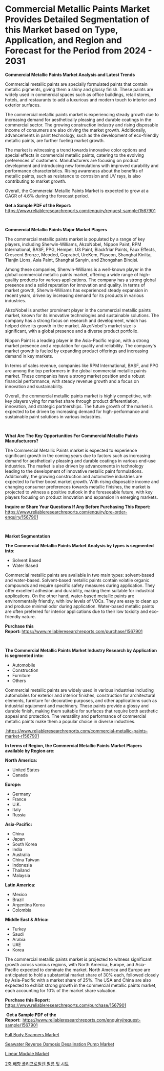 <p><h1>Commercial Metallic Paints Market Provides Detailed Segmentation of this Market based on Type, Application, and Region and Forecast for the Period from 2024 - 2031</h1></p><p><strong>Commercial Metallic Paints Market Analysis and Latest Trends</strong></p>
<p><p>Commercial metallic paints are specially formulated paints that contain metallic pigments, giving them a shiny and glossy finish. These paints are widely used in commercial spaces such as office buildings, retail stores, hotels, and restaurants to add a luxurious and modern touch to interior and exterior surfaces.</p><p>The commercial metallic paints market is experiencing steady growth due to increasing demand for aesthetically pleasing and durable coatings in the commercial sector. The growing construction industry and rising disposable income of consumers are also driving the market growth. Additionally, advancements in paint technology, such as the development of eco-friendly metallic paints, are further fueling market growth.</p><p>The market is witnessing a trend towards innovative color options and special effects in commercial metallic paints, catering to the evolving preferences of customers. Manufacturers are focusing on product development and introducing new formulations with improved durability and performance characteristics. Rising awareness about the benefits of metallic paints, such as resistance to corrosion and UV rays, is also contributing to market growth.</p><p>Overall, the Commercial Metallic Paints Market is expected to grow at a CAGR of 4.6% during the forecast period.</p></p>
<p><strong>Get a Sample PDF of the Report:&nbsp;</strong> <a href="https://www.reliableresearchreports.com/enquiry/request-sample/1567901">https://www.reliableresearchreports.com/enquiry/request-sample/1567901</a></p>
<p>&nbsp;</p>
<p><strong>Commercial Metallic Paints Major Market Players</strong></p>
<p><p>The commercial metallic paints market is populated by a range of key players, including Sherwin-Williams, AkzoNobel, Nippon Paint, RPM International, BASF, PPG, Hempel, US Paint, Blackfriar Paints, Faux Effects, Crescent Bronze, Meoded, Coprabel, UreKem, Plascon, Shanghai Kinlita, Tianjin Lions, Asia Paint, Shanghai Sanyin, and Zhongshan Binqisi.</p><p>Among these companies, Sherwin-Williams is a well-known player in the global commercial metallic paints market, offering a wide range of high-quality products for various applications. The company has a strong global presence and a solid reputation for innovation and quality. In terms of market growth, Sherwin-Williams has experienced steady expansion in recent years, driven by increasing demand for its products in various industries.</p><p>AkzoNobel is another prominent player in the commercial metallic paints market, known for its innovative technologies and sustainable solutions. The company has a strong focus on research and development, which has helped drive its growth in the market. AkzoNobel's market size is significant, with a global presence and a diverse product portfolio.</p><p>Nippon Paint is a leading player in the Asia-Pacific region, with a strong market presence and a reputation for quality and reliability. The company's market growth is fueled by expanding product offerings and increasing demand in key markets.</p><p>In terms of sales revenue, companies like RPM International, BASF, and PPG are among the top performers in the global commercial metallic paints market. These companies have a strong market position and a robust financial performance, with steady revenue growth and a focus on innovation and sustainability.</p><p>Overall, the commercial metallic paints market is highly competitive, with key players vying for market share through product differentiation, innovation, and strategic partnerships. The future growth of the market is expected to be driven by increasing demand for high-performance and sustainable paint solutions in various industries.</p></p>
<p>&nbsp;</p>
<p><strong>What Are The Key Opportunities For Commercial Metallic Paints Manufacturers?</strong></p>
<p><p>The Commercial Metallic Paints market is expected to experience significant growth in the coming years due to factors such as increasing demand for aesthetically pleasing and durable coatings in various end-use industries. The market is also driven by advancements in technology leading to the development of innovative metallic paint formulations. Additionally, the growing construction and automotive industries are expected to further boost market growth. With rising disposable income and changing consumer preferences towards metallic finishes, the market is projected to witness a positive outlook in the foreseeable future, with key players focusing on product innovation and expansion in emerging markets.</p></p>
<p><strong>Inquire or Share Your Questions If Any Before Purchasing This Report:</strong> <a href="https://www.reliableresearchreports.com/enquiry/pre-order-enquiry/1567901">https://www.reliableresearchreports.com/enquiry/pre-order-enquiry/1567901</a></p>
<p>&nbsp;</p>
<p><strong>Market Segmentation</strong></p>
<p><strong>The Commercial Metallic Paints Market Analysis by types is segmented into:</strong></p>
<p><ul><li>Solvent Based</li><li>Water Based</li></ul></p>
<p><p>Commercial metallic paints are available in two main types: solvent-based and water-based. Solvent-based metallic paints contain volatile organic compounds and require specific safety measures during application. They offer excellent adhesion and durability, making them suitable for industrial applications. On the other hand, water-based metallic paints are environmentally friendly, with low levels of VOCs. They are easy to clean up and produce minimal odor during application. Water-based metallic paints are often preferred for interior applications due to their low toxicity and eco-friendly nature.</p></p>
<p><strong>Purchase this Report:&nbsp;</strong><a href="https://www.reliableresearchreports.com/purchase/1567901">https://www.reliableresearchreports.com/purchase/1567901</a></p>
<p>&nbsp;</p>
<p><strong>The Commercial Metallic Paints Market Industry Research by Application is segmented into:</strong></p>
<p><ul><li>Automobile</li><li>Construction</li><li>Furniture</li><li>Others</li></ul></p>
<p><p>Commercial metallic paints are widely used in various industries including automobiles for exterior and interior finishes, construction for architectural elements, furniture for decorative purposes, and other applications such as industrial equipment and machinery. These paints provide a glossy and durable finish, making them suitable for surfaces that require both aesthetic appeal and protection. The versatility and performance of commercial metallic paints make them a popular choice in diverse industries.</p></p>
<p><a href="https://www.reliableresearchreports.com/commercial-metallic-paints-market-r1567901">&nbsp;https://www.reliableresearchreports.com/commercial-metallic-paints-market-r1567901</a></p>
<p><strong>In terms of Region, the Commercial Metallic Paints Market Players available by Region are:</strong></p>
<p>
    <p> <strong> North America: </strong>
        <ul>
            <li>United States</li>
            <li>Canada</li>
        </ul>
        </p> 
    <p> <strong> Europe: </strong>
        <ul>
            <li>Germany</li>
            <li>France</li>
            <li>U.K.</li>
            <li>Italy</li>
            <li>Russia</li>
        </ul>
        </p> 
    <p> <strong> Asia-Pacific: </strong>
        <ul>
            <li>China</li>
            <li>Japan</li>
            <li>South Korea</li>
            <li>India</li>
            <li>Australia</li>
            <li>China Taiwan</li>
            <li>Indonesia</li>
            <li>Thailand</li>
            <li>Malaysia</li>
        </ul>
        </p> 
    <p> <strong> Latin America: </strong>
        <ul>
            <li>Mexico</li>
            <li>Brazil</li>
            <li>Argentina Korea</li>
            <li>Colombia</li>
        </ul>
        </p> 
    <p> <strong> Middle East & Africa: </strong>
        <ul>
            <li>Turkey</li>
            <li>Saudi</li>
            <li>Arabia</li>
            <li>UAE</li>
            <li>Korea</li>
        </ul>
    </p>
    </p>
<p><p>The commercial metallic paints market is projected to witness significant growth across various regions, with North America, Europe, and Asia-Pacific expected to dominate the market. North America and Europe are anticipated to hold a substantial market share of 30% each, followed closely by Asia-Pacific with a market share of 25%. The USA and China are also expected to exhibit strong growth in the commercial metallic paints market, each accounting for 10% of the market share valuation.</p></p>
<p><strong>Purchase this Report: </strong><a href="https://www.reliableresearchreports.com/purchase/1567901">https://www.reliableresearchreports.com/purchase/1567901</a></p>
<p>&nbsp;<strong>Get a Sample PDF of the Report:&nbsp;&nbsp;</strong><a href="https://www.reliableresearchreports.com/enquiry/request-sample/1567901">https://www.reliableresearchreports.com/enquiry/request-sample/1567901</a></p>
<p><strong></strong></p>
<p><p><a href="https://www.linkedin.com/pulse/full-body-scanners-market-comprehensive-assessment-type-2fe8e">Full Body Scanners Market</a></p><p><a href="https://github.com/RichRobinson5/Market-Research-Report-List-5/blob/main/seawater-reverse-osmosis-desalination-pump-market.md">Seawater Reverse Osmosis Desalination Pump Market</a></p><p><a href="https://www.linkedin.com/pulse/linear-module-market-share-evolution-growth-trends-2024-zxane">Linear Module Market</a></p><p><a href="https://medium.com/@goonfghyt6587/%EC%96%91%EB%B0%A9%ED%96%A5%EC%9C%BC%EB%A1%9C-%EB%B0%A9%ED%96%A5%EC%9D%B4-%EC%A0%95%EB%A0%AC%EB%90%9C-%ED%8F%B4%EB%A6%AC%ED%94%84%EB%A1%9C%ED%95%84%EB%A0%8C-%ED%95%84%EB%A6%84-%EB%B0%8F-%EC%8B%9C%ED%8A%B8-%EC%8B%9C%EC%9E%A5-%EC%A1%B0%EC%82%AC-%EB%B3%B4%EA%B3%A0%EC%84%9C-2024%EB%85%84%EB%B6%80%ED%84%B0-2031%EB%85%84%EA%B9%8C%EC%A7%80%EC%9D%98-%EC%97%AD%EC%82%AC-%EB%B0%8F-%EC%98%88%EC%B8%A1-1a1d1ea04724">2축 배향 폴리프로필렌 필름 및 시트</a></p></p>